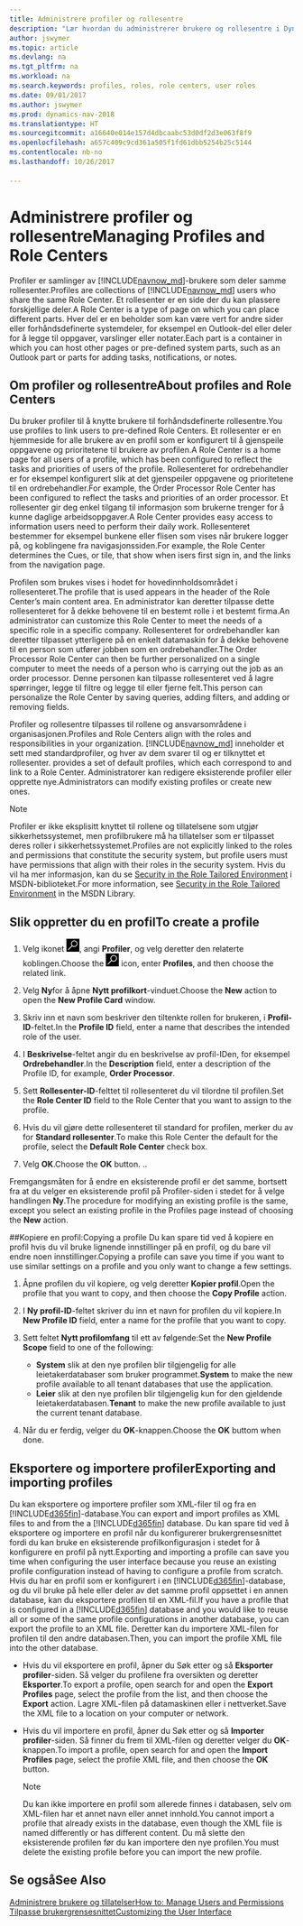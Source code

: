 ```yaml
---
title: Administrere profiler og rollesentre
description: "Lær hvordan du administrerer brukere og rollesentre i Dynamics NAV."
author: jswymer
ms.topic: article
ms.devlang: na
ms.tgt_pltfrm: na
ms.workload: na
ms.search.keywords: profiles, roles, role centers, user roles
ms.date: 09/01/2017
ms.author: jswymer
ms.prod: dynamics-nav-2018
ms.translationtype: HT
ms.sourcegitcommit: a16640e014e157d4dbcaabc53d0df2d3e063f8f9
ms.openlocfilehash: a657c409c9cd361a505f1fd61dbb5254b25c5144
ms.contentlocale: nb-no
ms.lasthandoff: 10/26/2017

---
```

# <a name="managing-profiles-and-role-centers"></a><span data-ttu-id="d3876-103">Administrere profiler og rollesentre</span><span class="sxs-lookup"><span data-stu-id="d3876-103">Managing Profiles and Role Centers</span></span>
<span data-ttu-id="d3876-104">Profiler er samlinger av [!INCLUDE[navnow_md](includes/navnow_md.md)]-brukere som deler samme rollesenter.</span><span class="sxs-lookup"><span data-stu-id="d3876-104">Profiles are collections of [!INCLUDE[navnow_md](includes/navnow_md.md)] users who share the same Role Center.</span></span> <span data-ttu-id="d3876-105">Et rollesenter er en side der du kan plassere forskjellige deler.</span><span class="sxs-lookup"><span data-stu-id="d3876-105">A Role Center is a type of page on which you can place different parts.</span></span> <span data-ttu-id="d3876-106">Hver del er en beholder som kan være vert for andre sider eller forhåndsdefinerte systemdeler, for eksempel en Outlook-del eller deler for å legge til oppgaver, varslinger eller notater.</span><span class="sxs-lookup"><span data-stu-id="d3876-106">Each part is a container in which you can host other pages or pre-defined system parts, such as an Outlook part or parts for adding tasks, notifications, or notes.</span></span>  

## <a name="about-profiles-and-role-centers"></a><span data-ttu-id="d3876-107">Om profiler og rollesentre</span><span class="sxs-lookup"><span data-stu-id="d3876-107">About profiles and Role Centers</span></span>
<span data-ttu-id="d3876-108">Du bruker profiler til å knytte brukere til forhåndsdefinerte rollesentre.</span><span class="sxs-lookup"><span data-stu-id="d3876-108">You use profiles to link users to pre-defined Role Centers.</span></span> <span data-ttu-id="d3876-109">Et rollesenter er en hjemmeside for alle brukere av en profil som er konfigurert til å gjenspeile oppgavene og prioritetene til brukere av profilen.</span><span class="sxs-lookup"><span data-stu-id="d3876-109">A Role Center is a home page for all users of a profile, which has been configured to reflect the tasks and priorities of users of the profile.</span></span> <span data-ttu-id="d3876-110">Rollesenteret for ordrebehandler er for eksempel konfigurert slik at det gjenspeiler oppgavene og prioritetene til en ordrebehandler.</span><span class="sxs-lookup"><span data-stu-id="d3876-110">For example, the Order Processor Role Center has been configured to reflect the tasks and priorities of an order processor.</span></span> <span data-ttu-id="d3876-111">Et rollesenter gir deg enkel tilgang til informasjon som brukerne trenger for å kunne daglige arbeidsoppgaver.</span><span class="sxs-lookup"><span data-stu-id="d3876-111">A Role Center provides easy access to information users need to perform their daily work.</span></span> <span data-ttu-id="d3876-112">Rollesenteret bestemmer for eksempel bunkene eller flisen som vises når brukere logger på, og koblingene fra navigasjonssiden.</span><span class="sxs-lookup"><span data-stu-id="d3876-112">For example, the Role Center determines the Cues, or tile, that show when isers first sign in, and the links from the navigation page.</span></span>

<span data-ttu-id="d3876-113">Profilen som brukes vises i hodet for hovedinnholdsområdet i rollesenteret.</span><span class="sxs-lookup"><span data-stu-id="d3876-113">The profile that is used appears in the header of the Role Center’s main content area.</span></span> <span data-ttu-id="d3876-114">En administrator kan deretter tilpasse dette rollesenteret for å dekke behovene til en bestemt rolle i et bestemt firma.</span><span class="sxs-lookup"><span data-stu-id="d3876-114">An administrator can customize this Role Center to meet the needs of a specific role in a specific company.</span></span> <span data-ttu-id="d3876-115">Rollesenteret for ordrebehandler kan deretter tilpasset ytterligere på en enkelt datamaskin for å dekke behovene til en person som utfører jobben som en ordrebehandler.</span><span class="sxs-lookup"><span data-stu-id="d3876-115">The Order Processor Role Center can then be further personalized on a single computer to meet the needs of a person who is carrying out the job as an order processor.</span></span> <span data-ttu-id="d3876-116">Denne personen kan tilpasse rollesenteret ved å lagre spørringer, legge til filtre og legge til eller fjerne felt.</span><span class="sxs-lookup"><span data-stu-id="d3876-116">This person can personalize the Role Center by saving queries, adding filters, and adding or removing fields.</span></span>

<span data-ttu-id="d3876-117">Profiler og rollesentre tilpasses til rollene og ansvarsområdene i organisasjonen.</span><span class="sxs-lookup"><span data-stu-id="d3876-117">Profiles and Role Centers align with the roles and responsibilities in your organization.</span></span> [!INCLUDE[navnow_md](includes/navnow_md.md)]<span data-ttu-id="d3876-118"> inneholder et sett med standardprofiler, og hver av dem svarer til og er tilknyttet et rollesenter.</span><span class="sxs-lookup"><span data-stu-id="d3876-118"> provides a set of default profiles, which each correspond to and link to a Role Center.</span></span> <span data-ttu-id="d3876-119">Administratorer kan redigere eksisterende profiler eller opprette nye.</span><span class="sxs-lookup"><span data-stu-id="d3876-119">Administrators can modify existing profiles or create new ones.</span></span>  

> [!NOTE]  
>  <span data-ttu-id="d3876-120">Profiler er ikke eksplisitt knyttet til rollene og tillatelsene som utgjør sikkerhetssystemet, men profilbrukere må ha tillatelser som er tilpasset deres roller i sikkerhetssystemet.</span><span class="sxs-lookup"><span data-stu-id="d3876-120">Profiles are not explicitly linked to the roles and permissions that constitute the security system, but profile users must have permissions that align with their roles in the security system.</span></span> <span data-ttu-id="d3876-121">Hvis du vil ha mer informasjon, kan du se [Security in the Role Tailored Environment](http://go.microsoft.com/fwlink?LinkId=147633) i MSDN-biblioteket.</span><span class="sxs-lookup"><span data-stu-id="d3876-121">For more information, see [Security in the Role Tailored Environment](http://go.microsoft.com/fwlink?LinkId=147633) in the MSDN Library.</span></span>

## <a name="to-create-a-profile"></a><span data-ttu-id="d3876-122">Slik oppretter du en profil</span><span class="sxs-lookup"><span data-stu-id="d3876-122">To create a profile</span></span>
1.  <span data-ttu-id="d3876-123">Velg ikonet ![Søk etter side eller rapport](media/ui-search/search_small.png "Søk etter side eller rapport"), angi **Profiler**, og velg deretter den relaterte koblingen.</span><span class="sxs-lookup"><span data-stu-id="d3876-123">Choose the ![Search for Page or Report](media/ui-search/search_small.png "Search for Page or Report icon") icon, enter **Profiles**, and then choose the related link.</span></span>  

2.  <span data-ttu-id="d3876-124">Velg **Ny**for å åpne **Nytt profilkort**-vinduet.</span><span class="sxs-lookup"><span data-stu-id="d3876-124">Choose the **New** action to open the **New Profile Card** window.</span></span>  

3.  <span data-ttu-id="d3876-125">Skriv inn et navn som beskriver den tiltenkte rollen for brukeren, i **Profil-ID**-feltet.</span><span class="sxs-lookup"><span data-stu-id="d3876-125">In the **Profile ID** field, enter a name that describes the intended role of the user.</span></span>  

4.  <span data-ttu-id="d3876-126">I **Beskrivelse**-feltet angir du en beskrivelse av profil-IDen, for eksempel **Ordrebehandler**.</span><span class="sxs-lookup"><span data-stu-id="d3876-126">In the **Description** field, enter a description of the Profile ID, for example, **Order Processor**.</span></span>  

5.  <span data-ttu-id="d3876-127">Sett **Rollesenter-ID**-felttet til rollesenteret du vil tilordne til profilen.</span><span class="sxs-lookup"><span data-stu-id="d3876-127">Set the **Role Center ID** field to the Role Center that you want to assign to the profile.</span></span>  

6.  <span data-ttu-id="d3876-128">Hvis du vil gjøre dette rollesenteret til standard for profilen, merker du av for **Standard rollesenter**.</span><span class="sxs-lookup"><span data-stu-id="d3876-128">To make this Role Center the default for the profile, select the **Default Role Center** check box.</span></span>  

7.  <span data-ttu-id="d3876-129">Velg **OK**.</span><span class="sxs-lookup"><span data-stu-id="d3876-129">Choose the **OK** button.</span></span> <span data-ttu-id="d3876-130">.</span><span class="sxs-lookup"><span data-stu-id="d3876-130">.</span></span>  

<span data-ttu-id="d3876-131">Fremgangsmåten for å endre en eksisterende profil er det samme, bortsett fra at du velger en eksisterende profil på Profiler-siden i stedet for å velge handlingen **Ny**.</span><span class="sxs-lookup"><span data-stu-id="d3876-131">The procedure for modifying an existing profile is the same, except you select an existing profile in the Profiles page instead of choosing the **New** action.</span></span>  


##<a name="copying-a-profile"></a><span data-ttu-id="d3876-132">Kopiere en profil:</span><span class="sxs-lookup"><span data-stu-id="d3876-132">Copying a profile</span></span>
<span data-ttu-id="d3876-133">Du kan spare tid ved å kopiere en profil hvis du vil bruke lignende innstillinger på en profil, og du bare vil endre noen innstillinger.</span><span class="sxs-lookup"><span data-stu-id="d3876-133">Copying a profile can save you time if you want to use similar settings on a profile and you only want to change a few settings.</span></span>

1.  <span data-ttu-id="d3876-134">Åpne profilen du vil kopiere, og velg deretter **Kopier profil**.</span><span class="sxs-lookup"><span data-stu-id="d3876-134">Open the profile that you want to copy, and then choose the **Copy Profile** action.</span></span>

2.  <span data-ttu-id="d3876-135">I **Ny profil-ID**-feltet skriver du inn et navn for profilen du vil kopiere.</span><span class="sxs-lookup"><span data-stu-id="d3876-135">In **New Profile ID** field, enter a name for the profile that you want to copy.</span></span>

3.  <span data-ttu-id="d3876-136">Sett feltet **Nytt profilomfang** til ett av følgende:</span><span class="sxs-lookup"><span data-stu-id="d3876-136">Set the **New Profile Scope** field to one of the following:</span></span>

    - <span data-ttu-id="d3876-137">**System** slik at den nye profilen blir tilgjengelig for alle leietakerdatabaser som bruker programmet.</span><span class="sxs-lookup"><span data-stu-id="d3876-137">**System** to make the new profile available to all tenant databases that use the application.</span></span>
    - <span data-ttu-id="d3876-138">**Leier** slik at den nye profilen blir tilgjengelig kun for den gjeldende leietakerdatabasen.</span><span class="sxs-lookup"><span data-stu-id="d3876-138">**Tenant** to make the new profile available to just the current tenant database.</span></span>
4. <span data-ttu-id="d3876-139">Når du er ferdig, velger du **OK**-knappen.</span><span class="sxs-lookup"><span data-stu-id="d3876-139">Choose the **OK** buttom when done.</span></span>

## <span data-ttu-id="d3876-140"><a name="ExportImportProfile"></a>Eksportere og importere profiler</span><span class="sxs-lookup"><span data-stu-id="d3876-140"><a name="ExportImportProfile"></a>Exporting and importing profiles</span></span>

<span data-ttu-id="d3876-141">Du kan eksportere og importere profiler som XML-filer til og fra en [!INCLUDE[d365fin](includes/d365fin_md.md)]-database.</span><span class="sxs-lookup"><span data-stu-id="d3876-141">You can export and import profiles as XML files to and from the a [!INCLUDE[d365fin](includes/d365fin_md.md)] database.</span></span> <span data-ttu-id="d3876-142">Du kan spare tid ved å eksportere og importere en profil når du konfigurerer brukergrensesnittet fordi du kan bruke en eksisterende profilkonfigurasjon i stedet for å konfigurere en profil på nytt.</span><span class="sxs-lookup"><span data-stu-id="d3876-142">Exporting and importing a profile can save you time when configuring the user interface because you reuse an existing profile configuration instead of having to configure a profile from scratch.</span></span> <span data-ttu-id="d3876-143">Hvis du har en profil som er konfigurert i en [!INCLUDE[d365fin](includes/d365fin_md.md)]-database, og du vil bruke på hele eller deler av det samme profil oppsettet i en annen database, kan du eksportere profilen til en XML-fil.</span><span class="sxs-lookup"><span data-stu-id="d3876-143">If you have a profile that is configured in a [!INCLUDE[d365fin](includes/d365fin_md.md)] database and you would like to reuse all or some of the same profile configurations in another database, you can export the profile to an XML file.</span></span> <span data-ttu-id="d3876-144">Deretter kan du importere XML-filen for profilen til den andre databasen.</span><span class="sxs-lookup"><span data-stu-id="d3876-144">Then, you can import the profile XML file into the other database.</span></span>

-   <span data-ttu-id="d3876-145">Hvis du vil eksportere en profil, åpner du Søk etter og så **Eksporter profiler**-siden. Så velger du profilene fra oversikten og deretter **Eksporter**.</span><span class="sxs-lookup"><span data-stu-id="d3876-145">To export a profile, open search for and open the **Export Profiles** page, select the profile from the list, and then choose the **Export** action.</span></span> <span data-ttu-id="d3876-146">Lagre XML-filen på datamaskinen eller i nettverket.</span><span class="sxs-lookup"><span data-stu-id="d3876-146">Save the XML file to a location on your computer or network.</span></span>

-   <span data-ttu-id="d3876-147">Hvis du vil importere en profil, åpner du Søk etter og så **Importer profiler**-siden. Så finner du frem til XML-filen og deretter velger du **OK**-knappen.</span><span class="sxs-lookup"><span data-stu-id="d3876-147">To import a profile, open search for and open the **Import Profiles** page, select the profile XML file, and then choose the **OK** button.</span></span>

    > [!NOTE]  
    >  <span data-ttu-id="d3876-148">Du kan ikke importere en profil som allerede finnes i databasen, selv om XML-filen har et annet navn eller annet innhold.</span><span class="sxs-lookup"><span data-stu-id="d3876-148">You cannot import a profile that already exists in the database, even though the XML file is named differently or has different content.</span></span> <span data-ttu-id="d3876-149">Du må slette den eksisterende profilen før du kan importere den nye profilen.</span><span class="sxs-lookup"><span data-stu-id="d3876-149">You must delete the existing profile before you can import the new profile.</span></span>



## <a name="see-also"></a><span data-ttu-id="d3876-150">Se også</span><span class="sxs-lookup"><span data-stu-id="d3876-150">See Also</span></span>  
[<span data-ttu-id="d3876-151">Administrere brukere og tillatelser</span><span class="sxs-lookup"><span data-stu-id="d3876-151">How to: Manage Users and Permissions</span></span>](ui-how-users-permissions.md)  
[<span data-ttu-id="d3876-152">Tilpasse brukergrensesnittet</span><span class="sxs-lookup"><span data-stu-id="d3876-152">Customizing the User Interface</span></span>](ui-customizing-overview.md)   
<!--[Security Overview](../Security%20Overview.md)-->

